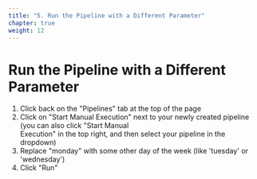 ```yaml
---
title: "5. Run the Pipeline with a Different Parameter"
chapter: true
weight: 12
---
```


# Run the Pipeline with a Different Parameter

1. Click back on the "Pipelines" tab at the top of the page
2. Click on "Start Manual Execution" next to your newly created pipeline (you can also click "Start Manual  
Execution" in the top right, and then select your pipeline in the dropdown)
3. Replace "monday" with some other day of the week (like 'tuesday' or 'wednesday')
4. Click "Run"

